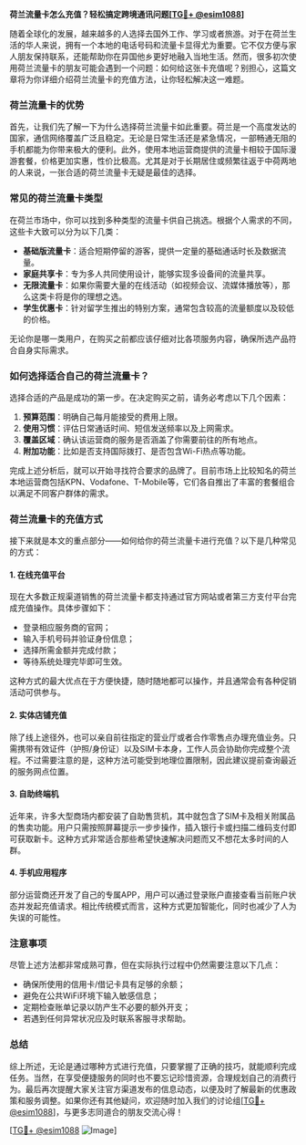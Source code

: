 **荷兰流量卡怎么充值？轻松搞定跨境通讯问题[[TG💪+ @esim1088](https://t.me/s/esim1088)]**

随着全球化的发展，越来越多的人选择去国外工作、学习或者旅游。对于在荷兰生活的华人来说，拥有一个本地的电话号码和流量卡显得尤为重要。它不仅方便与家人朋友保持联系，还能帮助你在异国他乡更好地融入当地生活。然而，很多初次使用荷兰流量卡的朋友可能会遇到一个问题：如何给这张卡充值呢？别担心，这篇文章将为你详细介绍荷兰流量卡的充值方法，让你轻松解决这一难题。

### 荷兰流量卡的优势

首先，让我们先了解一下为什么选择荷兰流量卡如此重要。荷兰是一个高度发达的国家，通信网络覆盖广泛且稳定。无论是日常生活还是紧急情况，一部畅通无阻的手机都能为你带来极大的便利。此外，使用本地运营商提供的流量卡相较于国际漫游套餐，价格更加实惠，性价比极高。尤其是对于长期居住或频繁往返于中荷两地的人来说，一张合适的荷兰流量卡无疑是最佳的选择。

### 常见的荷兰流量卡类型

在荷兰市场中，你可以找到多种类型的流量卡供自己挑选。根据个人需求的不同，这些卡大致可以分为以下几类：

- **基础版流量卡**：适合短期停留的游客，提供一定量的基础通话时长及数据流量。
- **家庭共享卡**：专为多人共同使用设计，能够实现多设备间的流量共享。
- **无限流量卡**：如果你需要大量的在线活动（如视频会议、流媒体播放等），那么这类卡将是你的理想之选。
- **学生优惠卡**：针对留学生推出的特别方案，通常包含较高的流量额度以及较低的价格。

无论你是哪一类用户，在购买之前都应该仔细对比各项服务内容，确保所选产品符合自身实际需求。

### 如何选择适合自己的荷兰流量卡？

选择合适的产品是成功的第一步。在决定购买之前，请务必考虑以下几个因素：

1. **预算范围**：明确自己每月能接受的费用上限。
2. **使用习惯**：评估日常通话时间、短信发送频率以及上网需求。
3. **覆盖区域**：确认该运营商的服务是否涵盖了你需要前往的所有地点。
4. **附加功能**：比如是否支持国际拨打、是否包含Wi-Fi热点等功能。

完成上述分析后，就可以开始寻找符合要求的品牌了。目前市场上比较知名的荷兰本地运营商包括KPN、Vodafone、T-Mobile等，它们各自推出了丰富的套餐组合以满足不同客户群体的需求。

### 荷兰流量卡的充值方式

接下来就是本文的重点部分——如何给你的荷兰流量卡进行充值？以下是几种常见的方式：

#### 1. 在线充值平台

现在大多数正规渠道销售的荷兰流量卡都支持通过官方网站或者第三方支付平台完成充值操作。具体步骤如下：
- 登录相应服务商的官网；
- 输入手机号码并验证身份信息；
- 选择所需金额并完成付款；
- 等待系统处理完毕即可生效。

这种方式的最大优点在于方便快捷，随时随地都可以操作，并且通常会有各种促销活动可供参与。

#### 2. 实体店铺充值

除了线上途径外，也可以亲自前往指定的营业厅或者合作零售点办理充值业务。只需携带有效证件（护照/身份证）以及SIM卡本身，工作人员会协助你完成整个流程。不过需要注意的是，这种方法可能受到地理位置限制，因此建议提前查询最近的服务网点位置。

#### 3. 自助终端机

近年来，许多大型商场内都安装了自助售货机，其中就包含了SIM卡及相关附属品的售卖功能。用户只需按照屏幕提示一步步操作，插入银行卡或扫描二维码支付即可获取新卡。这种方式非常适合那些希望快速解决问题而又不想花太多时间的人群。

#### 4. 手机应用程序

部分运营商还开发了自己的专属APP，用户可以通过登录账户直接查看当前账户状态并发起充值请求。相比传统模式而言，这种方式更加智能化，同时也减少了人为失误的可能性。

### 注意事项

尽管上述方法都非常成熟可靠，但在实际执行过程中仍然需要注意以下几点：

- 确保所使用的信用卡/借记卡具有足够的余额；
- 避免在公共WiFi环境下输入敏感信息；
- 定期检查账单记录以防产生不必要的额外开支；
- 若遇到任何异常状况应及时联系客服寻求帮助。

### 总结

综上所述，无论是通过哪种方式进行充值，只要掌握了正确的技巧，就能顺利完成任务。当然，在享受便捷服务的同时也不要忘记珍惜资源，合理规划自己的消费行为。最后再次提醒大家关注官方渠道发布的信息动态，以便及时了解最新的优惠政策和服务调整。如果你还有其他疑问，欢迎随时加入我们的讨论组[[TG💪+ @esim1088](https://t.me/s/esim1088)]，与更多志同道合的朋友交流心得！

[[TG💪+ @esim1088](https://t.me/s/esim1088) ![Image](https://i.postimg.cc/4NQfJmqS/Snipaste-2025-05-13-00-14-12.png)]
